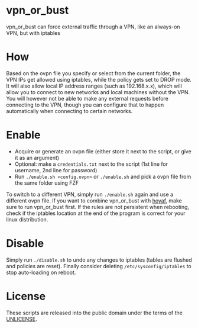 vpn_or_bust
===========

vpn_or_bust can force external traffic through a VPN, like an always-on VPN, but with iptables

# How

Based on the ovpn file you specify or select from the current folder,
the VPN IPs get allowed using iptables, while the policy gets set to DROP mode.
It will also allow local IP address ranges (such as 192.168.x.x),
which will allow you to connect to new networks and local machines without the VPN.
You will however not be able to make any external requests before connecting to the VPN,
though you can configure that to happen automatically when connecting to certain networks.

# Enable

- Acquire or generate an ovpn file (either store it next to the script, or give it as an argument)
- Optional: make a `credentials.txt` next to the script (1st line for username, 2nd line for password)
- Run `./enable.sh <config.ovpn>` or `./enable.sh` and pick a ovpn file from the same folder using FZF

To switch to a different VPN, simply run `./enable.sh` again and use a different ovpn file.
If you want to combine vpn_or_bust with [hoyaf](https://github.com/Jelmerro/hoyaf),
make sure to run vpn_or_bust first.
If the rules are not persistent when rebooting,
check if the iptables location at the end of the program is correct for your linux distribution.

# Disable

Simply run `./disable.sh` to undo any changes to iptables (tables are flushed and policies are reset).
Finally consider deleting `/etc/sysconfig/iptables` to stop auto-loading on reboot.

# License

These scripts are released into the public domain under the terms of the [UNLICENSE](./UNLICENSE).
